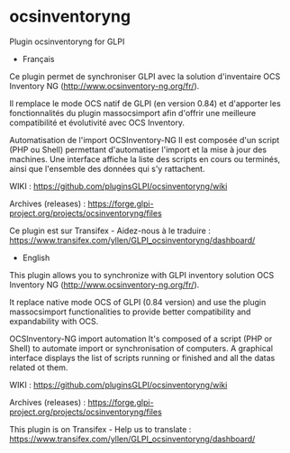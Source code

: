 # ocsinventoryng
Plugin ocsinventoryng for GLPI

* Français

Ce plugin permet de synchroniser GLPI avec la solution d'inventaire OCS Inventory NG (http://www.ocsinventory-ng.org/fr/).

Il remplace le mode OCS natif de GLPI (en version 0.84) et d'apporter les fonctionnalités du plugin massocsimport afin d'offrir une meilleure compatibilité et évolutivité avec OCS Inventory.

Automatisation de l'import OCSInventory-NG
Il est composée d'un script (PHP ou Shell) permettant d'automatiser l'import et la mise à jour des machines.
Une interface affiche la liste des scripts en cours ou terminés, ainsi que l'ensemble des données qui s'y rattachent.

WIKI : https://github.com/pluginsGLPI/ocsinventoryng/wiki

Archives (releases) : https://forge.glpi-project.org/projects/ocsinventoryng/files

Ce plugin est sur Transifex - Aidez-nous à le traduire : https://www.transifex.com/yllen/GLPI_ocsinventoryng/dashboard/

* English

This plugin allows you to synchronize with GLPI inventory solution OCS Inventory NG (http://www.ocsinventory-ng.org/fr/).

It replace native mode OCS of GLPI (0.84 version) and use the plugin massocsimport functionalities to provide better compatibility and expandability with OCS.

OCSInventory-NG import automation
It's composed of a script (PHP or Shell) to automate import or synchronisation of computers.
A graphical interface displays the list of scripts running or finished and all the datas related ot them.

WIKI : https://github.com/pluginsGLPI/ocsinventoryng/wiki

Archives (releases) : https://forge.glpi-project.org/projects/ocsinventoryng/files

This plugin is on Transifex - Help us to translate : https://www.transifex.com/yllen/GLPI_ocsinventoryng/dashboard/
